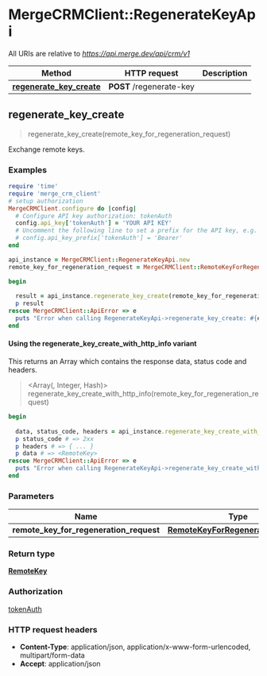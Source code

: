# MergeCRMClient::RegenerateKeyApi

All URIs are relative to *https://api.merge.dev/api/crm/v1*

| Method | HTTP request | Description |
| ------ | ------------ | ----------- |
| [**regenerate_key_create**](RegenerateKeyApi.md#regenerate_key_create) | **POST** /regenerate-key |  |


## regenerate_key_create

> <RemoteKey> regenerate_key_create(remote_key_for_regeneration_request)



Exchange remote keys.

### Examples

```ruby
require 'time'
require 'merge_crm_client'
# setup authorization
MergeCRMClient.configure do |config|
  # Configure API key authorization: tokenAuth
  config.api_key['tokenAuth'] = 'YOUR API KEY'
  # Uncomment the following line to set a prefix for the API key, e.g. 'Bearer' (defaults to nil)
  # config.api_key_prefix['tokenAuth'] = 'Bearer'
end

api_instance = MergeCRMClient::RegenerateKeyApi.new
remote_key_for_regeneration_request = MergeCRMClient::RemoteKeyForRegenerationRequest.new({name: 'Remote Deployment Key 1'}) # RemoteKeyForRegenerationRequest | 

begin
  
  result = api_instance.regenerate_key_create(remote_key_for_regeneration_request)
  p result
rescue MergeCRMClient::ApiError => e
  puts "Error when calling RegenerateKeyApi->regenerate_key_create: #{e}"
end
```

#### Using the regenerate_key_create_with_http_info variant

This returns an Array which contains the response data, status code and headers.

> <Array(<RemoteKey>, Integer, Hash)> regenerate_key_create_with_http_info(remote_key_for_regeneration_request)

```ruby
begin
  
  data, status_code, headers = api_instance.regenerate_key_create_with_http_info(remote_key_for_regeneration_request)
  p status_code # => 2xx
  p headers # => { ... }
  p data # => <RemoteKey>
rescue MergeCRMClient::ApiError => e
  puts "Error when calling RegenerateKeyApi->regenerate_key_create_with_http_info: #{e}"
end
```

### Parameters

| Name | Type | Description | Notes |
| ---- | ---- | ----------- | ----- |
| **remote_key_for_regeneration_request** | [**RemoteKeyForRegenerationRequest**](RemoteKeyForRegenerationRequest.md) |  |  |

### Return type

[**RemoteKey**](RemoteKey.md)

### Authorization

[tokenAuth](../README.md#tokenAuth)

### HTTP request headers

- **Content-Type**: application/json, application/x-www-form-urlencoded, multipart/form-data
- **Accept**: application/json

